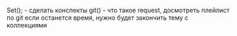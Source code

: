 Set(); - сделать конспекты 
git() - что такое request, досмотреть плейлист по git 
если останется время, нужно будет закончить тему с коллекциями


